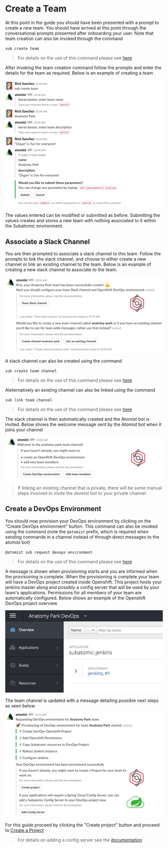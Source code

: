 # **Create a Team**
At this point in the guide you should have been presented with a prompt to create a new team. You should have arrived at this point through the conversational prompts presented after onboarding your user. Note that team creation can also be invoked through the command

`sub create team`

> For details on the use of this command please see [here](../quantum-mechanic/command-reference-index.md#create-team)

After invoking the team creation command follow the prompts and enter the details for the team as required. Below is an example of creating a team

![Team Creation](/images/user-guide/create-a-team/team-creation.png)

The values entered can be modified or submitted as before. Submitting the values creates and stores a new team with nothing associated to it within the Subatomic environment. 

## **Associate a Slack Channel**

You are then prompted to associate a slack channel to this team. Follow the prompts to link the slack channel, and choose to either create a new channel or link an existing channel to the team. Below is an example of creating a new slack channel to associate to the team.

![Slack Channel Creation](/images/user-guide/create-a-team/create-slack-channel.png)

A slack channel can also be created using the command

`sub create team channel`

> For details on the use of this command please see [here](../quantum-mechanic/command-reference-index.md#create-team-channel)

Aleternatively an existing channel can also be linked using the command

`sub link team channel`

> For details on the use of this command please see [here](../quantum-mechanic/command-reference-index.md#link-team-channel)

The slack channel is then automatically created and the Atomist bot is invited. Below shows the welcome message sent by the Atomist bot when it joins your channel

![Atomist Joins](/images/user-guide/create-a-team/atomist-joins.png)

> If linking an existing channel that is private, there will be some manual steps involved to invite the atomist bot to your private channel.

## **Create a DevOps Environment**

You should now provision your DevOps environment by clicking on the "Create DevOps environment" button. This command can also be invoked using the command (note the `@atomist` prefix, which is required when sending commands in a channel instead of through direct messages to the atomist bot)

`@atomist sub request devops environment`

> For details on the use of this command please see [here](../quantum-mechanic/command-reference-index.md#request-devops-environment)

A message is shown when provisioning starts and you are informed when the provisioning is complete. When the provisioning is complete your team will have a DevOps project created inside Openshift. This project hosts your jenkins master along and possibly a config server that will be used by your team's applications. Permissions for all members of your team are automatically configured. Below shows an example of the Openshift DevOps project overview

![DevOps Environment](/images/user-guide/create-a-team/devops-env-created.png)

The team channel is updated with a message detailing possible next steps as seen below

![Post DevOps Steps](/images/user-guide/create-a-team/devops-slack-message.png)

For this guide proceed by clicking the "Create project" button and proceed to [Create a Project](./create-a-project.md)

> For details on adding a config server see the [documentation](../quantum-mechanic/command-reference-index.md#add-config-server)